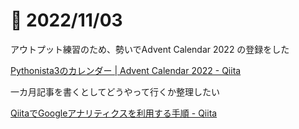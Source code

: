 # 📝 2022/11/03

アウトプット練習のため、勢いでAdvent Calendar 2022 の登録をした

[Pythonista3のカレンダー | Advent Calendar 2022 - Qiita](https://qiita.com/advent-calendar/2022/pythonista3)


一カ月記事を書くとしてどうやって行くか整理したい



[QiitaでGoogleアナリティクスを利用する手順 - Qiita](https://qiita.com/Qiita/items/c7f704e3786df3aa7a11)

